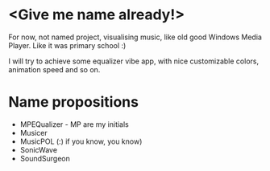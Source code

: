 # <Give me name already!>

For now, not named project, visualising music, like old good Windows Media Player.
Like it was primary school :)

I will try to achieve some equalizer vibe app, with nice customizable colors, animation speed and so on.

# Name propositions

- MPEQualizer - MP are my initials
- Musicer
- MusicPOL (:) if you know, you know)
- SonicWave
- SoundSurgeon

